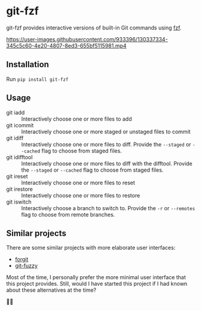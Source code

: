 # git-fzf

git-fzf provides interactive versions of built-in Git commands using
[fzf](https://github.com/junegunn/fzf).

https://user-images.githubusercontent.com/933396/130337334-345c5c60-4e20-4807-8ed3-655bf5115981.mp4

## Installation

Run `pip install git-fzf`

## Usage

<dl>
  <dt>
    git iadd
  </dt>
  <dd>
    Interactively choose one or more files to add
  </dd>

  <dt>
    git icommit
  </dt>
  <dd>
    Interactively choose one or more staged or unstaged files to commit
  </dd>

  <dt>
    git idiff
  </dt>
  <dd>
    Interactively choose one or more files to diff. Provide the
    <code>--staged</code> or <code>--cached</code> flag to choose from staged
    files.
  </dd>

  <dt>
    git idifftool
  </dt>
  <dd>
    Interactively choose one or more files to diff with the difftool. Provide
    the <code>--staged</code> or <code>--cached</code> flag to choose from
    staged files.
  </dd>

  <dt>
    git ireset
  </dt>
  <dd>
    Interactively choose one or more files to reset
  </dd>

  <dt>
    git irestore
  </dt>
  <dd>
    Interactively choose one or more files to restore
  </dd>

  <dt>
    git iswitch
  </dt>
  <dd>
    Interactively choose a branch to switch to. Provide the <code>-r</code> or
    <code>--remotes</code> flag to choose from remote branches.
  </dd>
</dl>

## Similar projects

There are some similar projects with more elaborate user interfaces:

- [forgit](https://github.com/bigH/git-fuzzy)
- [git-fuzzy](https://github.com/bigH/git-fuzzy)

Most of the time, I personally prefer the more minimal user interface that this
project provides. Still, would I have started this project if I had known about
these alternatives at the time?

🤷‍♂️
